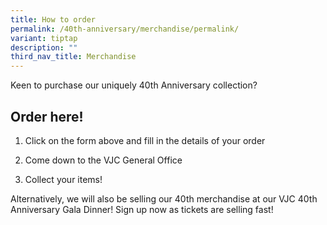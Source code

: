 ```yaml
---
title: How to order
permalink: /40th-anniversary/merchandise/permalink/
variant: tiptap
description: ""
third_nav_title: Merchandise
---
```

<p>Keen to purchase our uniquely 40th Anniversary collection? </p><h2>Order here! </h2><ol data-tight="true" class="tight"><li><p>Click on the form above and fill in the details of your order</p></li><li><p>Come down to the VJC General Office</p></li><li><p>Collect your items!</p></li></ol><p></p><p>Alternatively, we will also be selling our 40th merchandise at our VJC 40th Anniversary Gala Dinner! Sign up now as tickets are selling fast! </p><p></p>